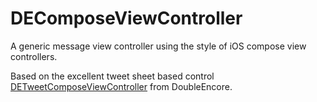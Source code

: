 DEComposeViewController
=======================

A generic message view controller using the style of iOS compose view controllers.

Based on the excellent tweet sheet based control [DETweetComposeViewController](https://github.com/doubleencore/DETweetComposeViewController) from DoubleEncore.